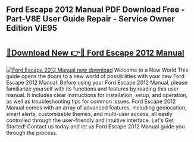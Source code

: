 ## Ford Escape 2012 Manual PDF Download Free - Part-V8E User Guide Repair - Service Owner Edition ViE95

# <h2><a href="http://bc13470.oget.top/?id=Ford+Escape+2012+Manual">🔗Download New 👉🔴 Ford Escape 2012 Manual</a></h2>

[![Ford Escape 2012 Manual new download](https://i.imgur.com/5g1atiW.png)](http://bc13470.oget.top/?id=Ford+Escape+2012+Manual)
Welcome to a New World This guide opens the doors to a new world of possibilities with your new Ford Escape 2012 Manual. Before using your Ford Escape 2012 Manual, please familiarize yourself with its functions and features by reading this user manual. It includes clear instructions for installation, setup, and operation, as well as troubleshooting tips for common issues. Ford Escape 2012 Manual comes with an array of advanced features, including geolocation, smart alerts, customizable themes, and multi-user access, all easily controlled through the user-friendly and intuitive interface. Let's Get Started! Contact us today and let us Ford Escape 2012 Manual guide you through the process.

